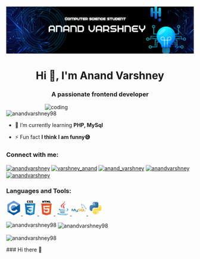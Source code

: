 ![logo](https://github.com/AnandVarshney98/AnandVarshney98/blob/main/github%20banner.png)
<h1 align="center">Hi 👋, I'm Anand Varshney</h1>
<h3 align="center">A passionate frontend developer</h3>

<img align="right" alt="coding" width="400" src=https://camo.githubusercontent.com/19db51af5f90f1b152bc0b9078f5fe97053955be5074f03f17019c70345bdcdb/68747470733a2f2f6d69726f2e6d656469756d2e636f6d2f6d61782f313336302f302a37513379765349765f7430696f4a2d5a2e676966>

<p align="left"> <img src="https://komarev.com/ghpvc/?username=anandvarshney98&label=Profile%20views&color=0e75b6&style=flat" alt="anandvarshney98" /> </p>

- 🌱 I’m currently learning **PHP, MySql**

- ⚡ Fun fact **I think I am funny😅**

<h3 align="left">Connect with me:</h3>
<p align="left">
<a href="https://linkedin.com/in/anandvarshney" target="blank"><img align="center" src="https://raw.githubusercontent.com/rahuldkjain/github-profile-readme-generator/master/src/images/icons/Social/linked-in-alt.svg" alt="anandvarshney" height="30" width="40" /></a>
<a href="https://instagram.com/varshney_anand" target="blank"><img align="center" src="https://raw.githubusercontent.com/rahuldkjain/github-profile-readme-generator/master/src/images/icons/Social/instagram.svg" alt="varshney_anand" height="30" width="40" /></a>
<a href="https://www.codechef.com/users/anand_varshney" target="blank"><img align="center" src="https://cdn.jsdelivr.net/npm/simple-icons@3.1.0/icons/codechef.svg" alt="anand_varshney" height="30" width="40" /></a>
<a href="https://www.hackerrank.com/anandvarshney" target="blank"><img align="center" src="https://raw.githubusercontent.com/rahuldkjain/github-profile-readme-generator/master/src/images/icons/Social/hackerrank.svg" alt="anandvarshney" height="30" width="40" /></a>
<a href="https://www.leetcode.com/anandvarshney" target="blank"><img align="center" src="https://raw.githubusercontent.com/rahuldkjain/github-profile-readme-generator/master/src/images/icons/Social/leet-code.svg" alt="anandvarshney" height="30" width="40" /></a>
</p>

<h3 align="left">Languages and Tools:</h3>
<p align="left"> <a href="https://www.cprogramming.com/" target="_blank" rel="noreferrer"> <img src="https://raw.githubusercontent.com/devicons/devicon/master/icons/c/c-original.svg" alt="c" width="40" height="40"/> </a> <a href="https://www.w3schools.com/css/" target="_blank" rel="noreferrer"> <img src="https://raw.githubusercontent.com/devicons/devicon/master/icons/css3/css3-original-wordmark.svg" alt="css3" width="40" height="40"/> </a> <a href="https://www.w3.org/html/" target="_blank" rel="noreferrer"> <img src="https://raw.githubusercontent.com/devicons/devicon/master/icons/html5/html5-original-wordmark.svg" alt="html5" width="40" height="40"/> </a> <a href="https://www.java.com" target="_blank" rel="noreferrer"> <img src="https://raw.githubusercontent.com/devicons/devicon/master/icons/java/java-original.svg" alt="java" width="40" height="40"/> </a> <a href="https://www.mysql.com/" target="_blank" rel="noreferrer"> <img src="https://raw.githubusercontent.com/devicons/devicon/master/icons/mysql/mysql-original-wordmark.svg" alt="mysql" width="40" height="40"/> </a> <a href="https://www.python.org" target="_blank" rel="noreferrer"> <img src="https://raw.githubusercontent.com/devicons/devicon/master/icons/python/python-original.svg" alt="python" width="40" height="40"/> </a> </p>

<p><img align="left" src="https://github-readme-stats.vercel.app/api/top-langs?username=anandvarshney98&show_icons=true&locale=en&layout=compact" alt="anandvarshney98" /></p>

<p>&nbsp;<img align="center" src="https://github-readme-stats.vercel.app/api?username=anandvarshney98&show_icons=true&locale=en" alt="anandvarshney98" /></p>

<p><img align="center" src="https://github-readme-streak-stats.herokuapp.com/?user=anandvarshney98&" alt="anandvarshney98" /></p>
### Hi there 👋

<!--
**AnandVarshney98/AnandVarshney98** is a ✨ _special_ ✨ repository because its `README.md` (this file) appears on your GitHub profile.

Here are some ideas to get you started:

- 🔭 I’m currently working on ...
- 🌱 I’m currently learning ...
- 👯 I’m looking to collaborate on ...
- 🤔 I’m looking for help with ...
- 💬 Ask me about ...
- 📫 How to reach me: ...
- 😄 Pronouns: ...
- ⚡ Fun fact: ...
-->
